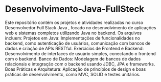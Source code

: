 # Desenvolvimento-Java-FullSteck
 Este repositório contém os projetos e atividades realizadas no curso  Desenvolvedor Full Stack Java , focado no desenvolvimento de aplicações web e sistemas completos utilizando Java no backend.  Os arquivos incluem:  Projetos em Java: Implementações de funcionalidades no backend, como autenticação de usuários, comunicação com bancos de dados e criação de APIs RESTful.  Exercícios de Frontend e Backend: Desenvolvimento de interfaces de usuário simples, conectando o frontend com o backend.  Banco de Dados: Modelagem de bancos de dados relacionais e integração com o backend usando JDBC, JPA e frameworks.  Boas Práticas e Arquitetura: Aplicação de princípios de design e boas práticas de desenvolvimento, como MVC, SOLID e testes unitários.

